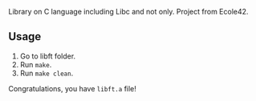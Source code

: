 Library on С language including Libc and not only. Project from Ecole42.

## Usage
1. Go to libft folder.
2. Run `make`.
3. Run `make clean`.

Congratulations, you have `libft.a` file!
